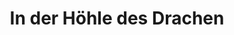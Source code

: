 ---
title: "In der Höhle des Drachen"
url: /stuttgart/in-der-hoehle-des-drachen/
shop: Spielzeug
---